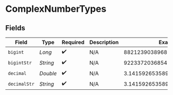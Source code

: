 # ComplexNumberTypes


## Fields

| Field                        | Type                         | Required                     | Description                  | Example                      |
| ---------------------------- | ---------------------------- | ---------------------------- | ---------------------------- | ---------------------------- |
| `bigint`                     | *Long*                       | :heavy_check_mark:           | N/A                          | 8821239038968084             |
| `bigintStr`                  | *String*                     | :heavy_check_mark:           | N/A                          | 9223372036854775808          |
| `decimal`                    | *Double*                     | :heavy_check_mark:           | N/A                          | 3.141592653589793            |
| `decimalStr`                 | *String*                     | :heavy_check_mark:           | N/A                          | 3.14159265358979344719667586 |